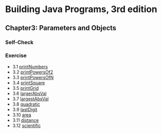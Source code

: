 # Building Java Programs, 3rd edition

## Chapter3: Parameters and Objects

### Self-Check



### Exercise
* 3.1  [printNumbers](printNumbers.java)
* 3.2  [printPowersOf2](printPowersOf2.java)
* 3.3  [printPowersOfN](printPowersOfN.java)
* 3.4  [printSquare](printSquare.java)
* 3.5  [printGrid](printGrid.java)
* 3.6  [largerAbsVal](largerAbsVal.java)
* 3.7  [largestAbsVal](largestAbsVal.java)
* 3.8  [quadratic](quadratic.java)
* 3.9  [lastDigit](lastDigit.java)
* 3.10 [area](area.java)
* 3.11 [distance](distance.java)
* 3.12 [scientific](scientific.java)

